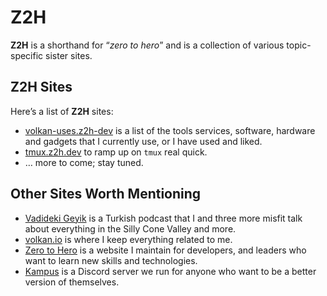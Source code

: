 # Z2H

**Z2H** is a shorthand for “*zero to hero*” and is a collection of various
topic-specific sister sites.

## Z2H Sites

Here’s a list of **Z2H** sites:

* [volkan-uses.z2h-dev](https://volkan-uses.z2h.dev) is a list of the tools
  services, software, hardware and gadgets that I currently use, or I have used 
  and liked.
* [tmux.z2h.dev](https://tmux.z2h.dev) to ramp up on `tmux` real quick.
* … more to come; stay tuned.

## Other Sites Worth Mentioning

* [Vadideki Geyik](https://vadidekigeyik.com/) is a Turkish podcast that I 
  and three more misfit talk about everything in the Silly Cone Valley and
  more.
* [volkan.io](https://volkan.io/) is where I keep everything related to me.
* [Zero to Hero](https://zerotohero.dev/) is a website I maintain for 
  developers, and leaders who want to learn new skills and technologies.
* [Kampus](https://discord.gg/kampus) is a Discord server we run for 
  anyone who want to be a better version of themselves.